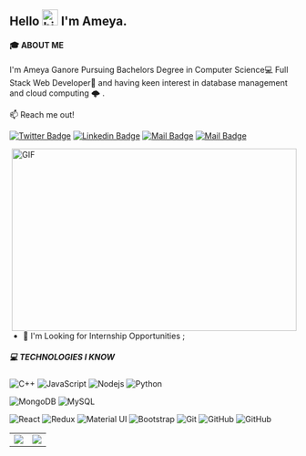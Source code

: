 ## Hello <img src="https://user-images.githubusercontent.com/1303154/88677602-1635ba80-d120-11ea-84d8-d263ba5fc3c0.gif" width="28px" alt="hi"> I'm Ameya.
#### 🎓 ABOUT ME
I'm Ameya Ganore Pursuing Bachelors Degree in Computer Science💻  Full Stack Web Developer🚀 and having keen interest in database management and cloud computing 🌩️ .

:mailbox: Reach me out!

[![Twitter Badge](https://img.shields.io/badge/-@ameya-1ca0f1?style=flat&labelColor=1ca0f1&logo=twitter&logoColor=white&link=https://twitter.com/ameya_ganore)](https://twitter.com/ameya_ganore) [![Linkedin Badge](https://img.shields.io/badge/-AmeyaGanore-0e76a8?style=flat&labelColor=0e76a8&logo=linkedin&logoColor=white)](https://www.linkedin.com/in/ameya-ganore-166a1a196/) [![Mail Badge](https://img.shields.io/badge/-@ameyagnore-e84393?style=flat&labelColor=e84393&logo=instagram&logoColor=white)](https://www.instagram.com/ameyganore/?hl=en) [![Mail Badge](https://img.shields.io/badge/-Ameya-c0392b?style=flat&labelColor=c0392b&logo=gmail&logoColor=white)](mailto:ameyaganore@gmail.com)

<img align="right" alt="GIF" src="https://cdn.dribbble.com/users/45010/screenshots/14281687/media/79f87d23670e2144bd2d5e2742185c8e.png?compress=1&resize=1600x1200" width="500" height="320" />



<!-- TODO: Add last video link -->
- 💬 I'm Looking for Internship Opportunities ;
##### 💻 TECHNOLOGIES I KNOW

<!-- TODO: Make technologies links takes you to repositories -->
![C++](https://img.shields.io/badge/-C++-00599C?style=flat-square&logo=c)
![JavaScript](https://img.shields.io/badge/-JavaScript-black?style=flat-square&logo=javascript)
![Nodejs](https://img.shields.io/badge/-Nodejs-black?style=flat-square&logo=Node.js)
![Python](https://img.shields.io/badge/-Python-black?style=flat-square&logo=Python)


![MongoDB](https://img.shields.io/badge/-MongoDB-black?style=flat-square&logo=mongodb)
![MySQL](https://img.shields.io/badge/-MySQL-black?style=flat-square&logo=mysql)

![React](https://img.shields.io/badge/-React-black?style=flat-square&logo=react)
![Redux](https://img.shields.io/badge/-Redux-blueviolet?style=flat-square&logo=redux)
![Material UI](https://img.shields.io/badge/-Material%20UI-black?style=flat-square&logo=material-ui)
![Bootstrap](https://img.shields.io/badge/-Bootstrap-563D7C?style=flat-square&logo=bootstrap)
![Git](https://img.shields.io/badge/-Git-black?style=flat-square&logo=git)
![GitHub](https://img.shields.io/badge/-GitHub-181717?style=flat-square&logo=github)
![GitHub](https://img.shields.io/badge/-Latex-information?style=flat-square&logo=latex)


<table>
  <tr>
    <td valign="top"><img align="center" src="https://github-readme-streak-stats.herokuapp.com/?user=amey-gradler&theme=radical" />
</td>
    <td valign="top"><img src="https://github-readme-stats.vercel.app/api?username=amey-gradler&show_icons=true&theme=radical" />
</td>
  </tr>
</table>

